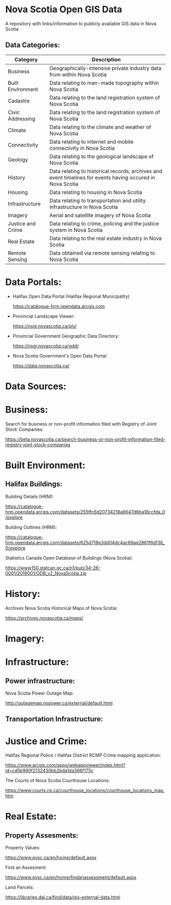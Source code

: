 # Nova Scotia Open GIS Data
A repository with links/information to publicly available GIS data in Nova Scotia

## Data Categories:

| Category | Description |
| --- | --- |
| Business | Geographically-intensive private industry data from within Nova Scotia |
| Built Environment | Data relating to man-made topography within Nova Scotia |
| Cadastre | Data relating to the land registration system of Nova Scotia |
| Civic Addressing | Data relating to the land registration system of Nova Scotia |
| Climate | Data relating to the climate and weather of Nova Scotia |
| Connectivity | Data relating to internet and mobile connectivity in Nova Scotia |
| Geology | Data relating to the geological landscape of Nova Scotia |
| History | Data relating to historical records, archives and event timelines for events having occured in Nova Scotia |
| Housing | Data relating to housing in Nova Scotia |
| Infrastructure | Data relating to transportation and utility infrastructure in Nova Scotia |
| Imagery | Aerial and satellite imagery of Nova Scotia |
| Justice and Crime | Data relating to crime, policing and the justice system in Nova Scotia |
| Real Estate | Data relating to the real estate industry in Nova Scotia |
| Remote Sensing | Data obtained via remote sensing relating to Nova Scotia |

# Data Portals:

- Halifax Open Data Portal (Halifax Regional Municipality)

  https://catalogue-hrm.opendata.arcgis.com

- Provincial Landscape Viewer:

  https://nsgi.novascotia.ca/plv/

- Provincial Government Geographic Data Directory:

  https://nsgi.novascotia.ca/gdd/

- Nova Scotia Government's Open Data Portal:

  https://data.novascotia.ca/


# Data Sources:

# Business:

Search for business or non-profit information filed with Registry of Joint Stock Companies:

https://beta.novascotia.ca/search-business-or-non-profit-information-filed-registry-joint-stock-companies

# Built Environment:

## Halifax Buildings:

Building Details (HRM):

https://catalogue-hrm.opendata.arcgis.com/datasets/255ffc6d20734218a6647d6ba18ccfda_0/explore

Building Outlines (HRM):

https://catalogue-hrm.opendata.arcgis.com/datasets/625d718e3dd04dc4ac69ae2861f6df36_0/explore

Statistics Canada Open Database of Buildings (Nova Scotia):

https://www150.statcan.gc.ca/n1/pub/34-26-0001/2018001/ODB_v2_NovaScotia.zip

# History:

Archives Nova Scotia Historical Maps of Nova Scotia:

https://archives.novascotia.ca/maps/

# Imagery:



# Infrastructure:

## Power infrastructure:

Nova Scotia Power Outage Map:

http://outagemap.nspower.ca/external/default.html

## Transportation Infrastructure:


# Justice and Crime:

Halifax Regional Police / Halifax District RCMP Crime mapping application:

https://www.arcgis.com/apps/webappviewer/index.html?id=cd5b990f2132430bb2bda1da366f175c

The Courts of Nova Scotia Courthouse Locations:

https://www.courts.ns.ca/courthouse_locations/courthouse_locations_map.htm


# Real Estate:

## Property Assesments:

Property Values:

https://www.pvsc.ca/en/home/default.aspx

Find an Assesment:

https://www.pvsc.ca/en/home/findanassessment/default.aspx


Land Parcels:

https://libraries.dal.ca/find/data/gis-external-data.html

